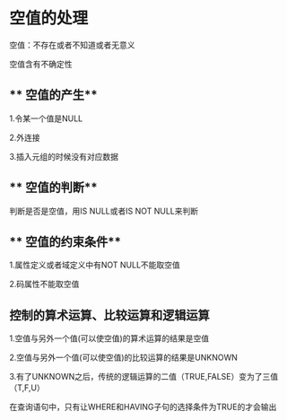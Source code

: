 #  空值的处理

空值：不存在或者不知道或者无意义

空值含有不确定性

## ** 空值的产生**

1.令某一个值是NULL

2.外连接

3.插入元组的时候没有对应数据

## ** 空值的判断**

判断是否是空值，用IS NULL或者IS NOT NULL来判断

## ** 空值的约束条件**

1.属性定义或者域定义中有NOT NULL不能取空值

2.码属性不能取空值

## **控制的算术运算、比较运算和逻辑运算**

1.空值与另外一个值(可以使空值)的算术运算的结果是空值

2.空值与另外一个值(可以使空值)的比较运算的结果是UNKNOWN

3.有了UNKNOWN之后，传统的逻辑运算的二值（TRUE,FALSE）变为了三值（T,F,U）

在查询语句中，只有让WHERE和HAVING子句的选择条件为TRUE的才会输出
